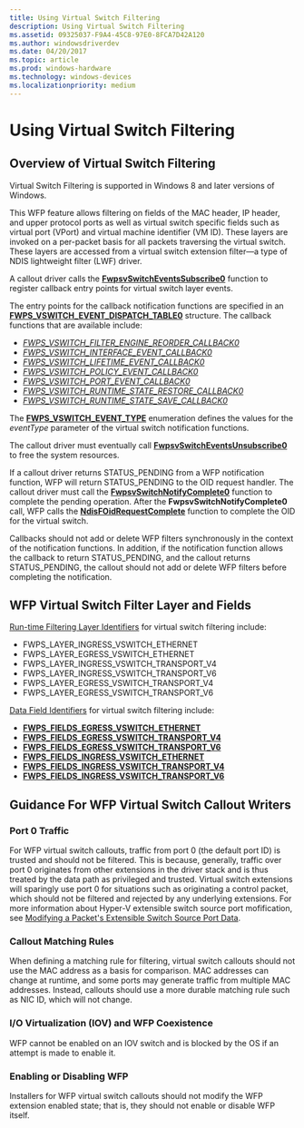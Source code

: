 ```yaml
---
title: Using Virtual Switch Filtering
description: Using Virtual Switch Filtering
ms.assetid: 09325037-F9A4-45C8-97E0-8FCA7D42A120
ms.author: windowsdriverdev
ms.date: 04/20/2017
ms.topic: article
ms.prod: windows-hardware
ms.technology: windows-devices
ms.localizationpriority: medium
---
```


# Using Virtual Switch Filtering

## Overview of Virtual Switch Filtering

Virtual Switch Filtering is supported in Windows 8 and later versions of Windows.

This WFP feature allows filtering on fields of the MAC header, IP header, and upper protocol ports as well as virtual switch specific fields such as virtual port (VPort) and virtual machine identifier (VM ID). These layers are invoked on a per-packet basis for all packets traversing the virtual switch. These layers are accessed from a virtual switch extension filter—a type of NDIS lightweight filter (LWF) driver.

A callout driver calls the [**FwpsvSwitchEventsSubscribe0**](https://msdn.microsoft.com/library/windows/hardware/hh439687) function to register callback entry points for virtual switch layer events.

The entry points for the callback notification functions are specified in an [**FWPS\_VSWITCH\_EVENT\_DISPATCH\_TABLE0**](https://msdn.microsoft.com/library/windows/hardware/hh451263) structure. The callback functions that are available include:

* [*FWPS\_VSWITCH\_FILTER\_ENGINE\_REORDER\_CALLBACK0*](https://msdn.microsoft.com/library/windows/hardware/hh451267)
* [*FWPS\_VSWITCH\_INTERFACE\_EVENT\_CALLBACK0*](https://msdn.microsoft.com/library/windows/hardware/hh451269)
* [*FWPS\_VSWITCH\_LIFETIME\_EVENT\_CALLBACK0*](https://msdn.microsoft.com/library/windows/hardware/hh451271)
* [*FWPS\_VSWITCH\_POLICY\_EVENT\_CALLBACK0*](https://msdn.microsoft.com/library/windows/hardware/hh451272)
* [*FWPS\_VSWITCH\_PORT\_EVENT\_CALLBACK0*](https://msdn.microsoft.com/library/windows/hardware/hh451276)
* [*FWPS\_VSWITCH\_RUNTIME\_STATE\_RESTORE\_CALLBACK0*](https://msdn.microsoft.com/library/windows/hardware/hh451281)
* [*FWPS\_VSWITCH\_RUNTIME\_STATE\_SAVE\_CALLBACK0*](https://msdn.microsoft.com/library/windows/hardware/hh451286)

The [**FWPS\_VSWITCH\_EVENT\_TYPE**](https://msdn.microsoft.com/library/windows/hardware/hh451265) enumeration defines the values for the *eventType* parameter of the virtual switch notification functions.

The callout driver must eventually call [**FwpsvSwitchEventsUnsubscribe0**](https://msdn.microsoft.com/library/windows/hardware/hh439691) to free the system resources.

If a callout driver returns STATUS\_PENDING from a WFP notification function, WFP will return STATUS\_PENDING to the OID request handler. The callout driver must call the [**FwpsvSwitchNotifyComplete0**](https://msdn.microsoft.com/library/windows/hardware/hh439695) function to complete the pending operation. After the **FwpsvSwitchNotifyComplete0** call, WFP calls the [**NdisFOidRequestComplete**](https://msdn.microsoft.com/library/windows/hardware/ff561833) function to complete the OID for the virtual switch.

Callbacks should not add or delete WFP filters synchronously in the context of the notification functions. In addition, if the notification function allows the callback to return STATUS\_PENDING, and the callout returns STATUS\_PENDING, the callout should not add or delete WFP filters before completing the notification.

## WFP Virtual Switch Filter Layer and Fields

[Run-time Filtering Layer Identifiers](https://msdn.microsoft.com/library/windows/hardware/ff570731) for virtual switch filtering include:

* FWPS\_LAYER\_INGRESS\_VSWITCH\_ETHERNET
* FWPS\_LAYER\_EGRESS\_VSWITCH\_ETHERNET
* FWPS\_LAYER\_INGRESS\_VSWITCH\_TRANSPORT\_V4
* FWPS\_LAYER\_INGRESS\_VSWITCH\_TRANSPORT\_V6
* FWPS\_LAYER\_EGRESS\_VSWITCH\_TRANSPORT\_V4
* FWPS\_LAYER\_EGRESS\_VSWITCH\_TRANSPORT\_V6

[Data Field Identifiers](https://msdn.microsoft.com/library/windows/hardware/ff546312) for virtual switch filtering include:

* [**FWPS\_FIELDS\_EGRESS\_VSWITCH\_ETHERNET**](https://msdn.microsoft.com/library/windows/hardware/hh439709)
* [**FWPS\_FIELDS\_EGRESS\_VSWITCH\_TRANSPORT\_V4**](https://msdn.microsoft.com/library/windows/hardware/hh439715)
* [**FWPS\_FIELDS\_EGRESS\_VSWITCH\_TRANSPORT\_V6**](https://msdn.microsoft.com/library/windows/hardware/hh439721)
* [**FWPS\_FIELDS\_INGRESS\_VSWITCH\_ETHERNET**](https://msdn.microsoft.com/library/windows/hardware/hh439733)
* [**FWPS\_FIELDS\_INGRESS\_VSWITCH\_TRANSPORT\_V4**](https://msdn.microsoft.com/library/windows/hardware/hh439738)
* [**FWPS\_FIELDS\_INGRESS\_VSWITCH\_TRANSPORT\_V6**](https://msdn.microsoft.com/library/windows/hardware/hh439745)

## Guidance For WFP Virtual Switch Callout Writers

### Port 0 Traffic

For WFP virtual switch callouts, traffic from port 0 (the default port ID) is trusted and should not be filtered. This is because, generally, traffic over port 0 originates from other extensions in the driver stack and is thus treated by the data path as privileged and trusted. Virtual switch extensions will sparingly use port 0 for situations such as originating a control packet, which should not be filtered and rejected by any underlying extensions. For more information about Hyper-V extensible switch source port mofification, see [Modifying a Packet's Extensible Switch Source Port Data](modifying-a-packet-s-extensible-switch-source-port-data.md).

### Callout Matching Rules

When defining a matching rule for filtering, virtual switch callouts should not use the MAC address as a basis for comparison. MAC addresses can change at runtime, and some ports may generate traffic from multiple MAC addresses. Instead, callouts should use a more durable matching rule such as NIC ID, which will not change.

### I/O Virtualization (IOV) and WFP Coexistence

WFP cannot be enabled on an IOV switch and is blocked by the OS if an attempt is made to enable it.

### Enabling or Disabling WFP

Installers for WFP virtual switch callouts should not modify the WFP extension enabled state; that is, they should not enable or disable WFP itself.



